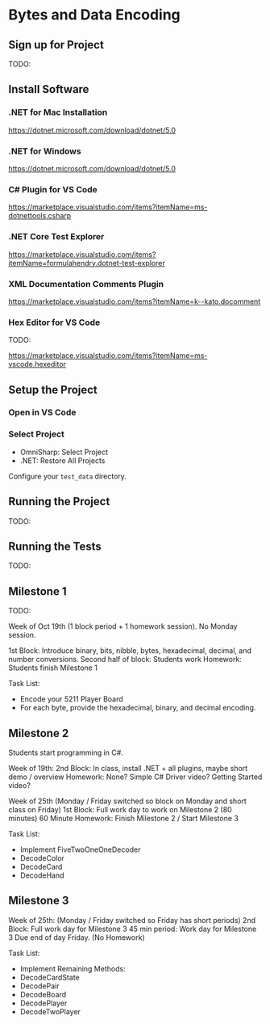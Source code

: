 # Bytes and Data Encoding

## Sign up for Project

TODO:

## Install Software

### .NET for Mac Installation
https://dotnet.microsoft.com/download/dotnet/5.0

### .NET for Windows

https://dotnet.microsoft.com/download/dotnet/5.0

### C# Plugin for VS Code

https://marketplace.visualstudio.com/items?itemName=ms-dotnettools.csharp

### .NET Core Test Explorer

https://marketplace.visualstudio.com/items?itemName=formulahendry.dotnet-test-explorer

### XML Documentation Comments Plugin

https://marketplace.visualstudio.com/items?itemName=k--kato.docomment


### Hex Editor for VS Code

TODO:

https://marketplace.visualstudio.com/items?itemName=ms-vscode.hexeditor

## Setup the Project


### Open in VS Code

### Select Project

* OmniSharp: Select Project
* .NET: Restore All Projects

Configure your `test_data` directory.

## Running the Project

TODO:

## Running the Tests

TODO:

## Milestone 1

TODO:

Week of Oct 19th (1 block period + 1 homework session). No Monday session.

1st Block: Introduce binary, bits, nibble, bytes, hexadecimal, decimal, and
number conversions. Second half of block: Students work Homework: Students
finish Milestone 1

Task List:

* Encode your 5211 Player Board
* For each byte, provide the hexadecimal, binary, and decimal encoding.

## Milestone 2

Students start programming in C#.

Week of 19th: 2nd Block: In class, install .NET + all plugins, maybe short demo
/ overview Homework: None? Simple C# Driver video? Getting Started video?

Week of 25th (Monday / Friday switched so block on Monday and short class on
Friday) 1st Block: Full work day to work on Milestone 2 (80 minutes) 60 Minute
Homework: Finish Milestone 2 / Start Milestone 3

Task List:

* Implement FiveTwoOneOneDecoder
* DecodeColor
* DecodeCard
* DecodeHand

## Milestone 3

Week of 25th: (Monday / Friday switched so Friday has short periods) 2nd Block:
Full work day for Milestone 3 45 min period: Work day for Milestone 3 Due end of
day Friday. (No Homework)

Task List:

* Implement Remaining Methods:
* DecodeCardState
* DecodePair
* DecodeBoard
* DecodePlayer
* DecodeTwoPlayer
